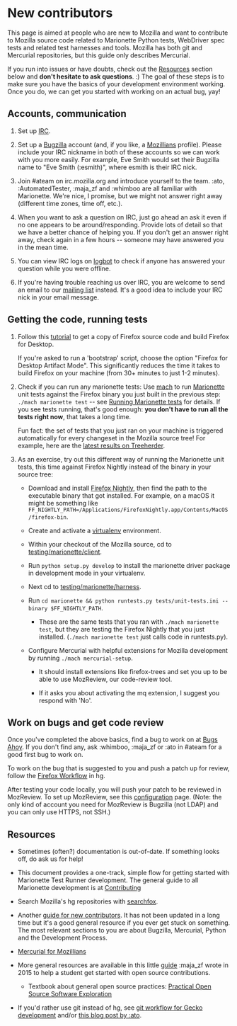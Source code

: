 New contributors
================

This page is aimed at people who are new to Mozilla and want to contribute
to Mozilla source code related to Marionette Python tests, WebDriver
spec tests and related test harnesses and tools. Mozilla has both
git and Mercurial repositories, but this guide only describes Mercurial.

If you run into issues or have doubts, check out the [Resources](#resources)
section below and **don't hesitate to ask questions**. :) The goal of these
steps is to make sure you have the basics of your development environment
working. Once you do, we can get you started with working on an
actual bug, yay!


Accounts, communication
-----------------------

  1. Set up [IRC].

  2. Set up a [Bugzilla] account (and, if you like, a [Mozillians] profile).
     Please include your IRC nickname in both of these accounts
     so we can work with you more easily. For example, Eve Smith
     would set their Bugzilla name to "Eve Smith (:esmith)", where
     esmith is their IRC nick.

  3. Join #ateam on irc.mozilla.org and introduce
     yourself to the team. :ato, :AutomatedTester, :maja_zf and :whimboo are all familiar with Marionette. We're nice, I promise, but we might not
     answer right away (different time zones, time off, etc.).

  4. When you want to ask a question on IRC, just go ahead an ask it even if
     no one appears to be around/responding.
     Provide lots of detail so that we have a better chance of helping you.
     If you don't get an answer right away, check again in a few hours --
     someone may have answered you in the mean time.

  5. You can view IRC logs on [logbot] to check if anyone has answered your
     question while you were offline.

  6. If you're having trouble reaching us over IRC, you are welcome to send an
     email to our [mailing list](index.html#communication) instead. It's a good
     idea to include your IRC nick in your email message.

[IRC]: https://developer.mozilla.org/en-US/docs/Mozilla/QA/Getting_Started_with_IRC
[Bugzilla]: https://bugzilla.mozilla.org/
[Mozillians]: https://mozillians.org/
[logbot]: https://mozilla.logbot.info/ateam/

Getting the code, running tests
-------------------------------

  1. Follow this [tutorial](http://areweeveryoneyet.org/onramp/desktop.html)
     to get a copy of Firefox source code and build Firefox for Desktop.

     If you're asked to run a 'bootstrap' script, choose the option
     "Firefox for Desktop Artifact Mode".  This significantly
     reduces the time it takes to build Firefox on your machine
     (from 30+ minutes to just 1-2 minutes).

  2. Check if you can run any marionette tests: Use [mach] to run
     [Marionette] unit tests against the Firefox binary you just
     built in the previous step: `./mach marionette test` -- see
     [Running Marionette tests] for details.  If you see tests
     running, that's good enough: **you don't have to run all the
     tests right now**, that takes a long time.

     Fun fact: the set of tests that you just ran on your machine is
     triggered automatically for every changeset in the Mozilla source
     tree!  For example, here are the [latest results on Treeherder].

  3. As an exercise, try out this different way of running the
     Marionette unit tests, this time against Firefox Nightly
     instead of the binary in your source tree:

     * Download and install [Firefox Nightly], then find
       the path to the executable binary that got installed.
       For example, on a macOS it might be something like
       `FF_NIGHTLY_PATH=/Applications/FirefoxNightly.app/Contents/MacOS/firefox-bin`.

     * Create and activate a [virtualenv] environment.

     * Within your checkout of the Mozilla source, cd to
       [testing/marionette/client].

     * Run `python setup.py develop` to install the marionette
       driver package in development mode in your virtualenv.

     * Next cd to [testing/marionette/harness].

     * Run `cd marionette && python runtests.py tests/unit-tests.ini
       --binary $FF_NIGHTLY_PATH`.

       * These are the same tests that you ran with `./mach
         marionette test`, but they are testing the Firefox Nightly
         that you just installed.  (`./mach marionette test`
         just calls code in runtests.py).

     * Configure Mercurial with helpful extensions for Mozilla
       development by running `./mach mercurial-setup`.

       * It should install extensions like firefox-trees and set
         you up to be able to use MozReview, our code-review tool.

       * If it asks you about activating the mq extension, I suggest
         you respond with 'No'.

[mach]: https://developer.mozilla.org/en-US/docs/Mozilla/Developer_guide/mach
[Marionette]: index.html
[Running Marionette tests]: PythonTests.html
[latest results on Treeherder]: https://treeherder.mozilla.org/#/jobs?repo=mozilla-inbound&filter-job_type_symbol=Mn
[Firefox Nightly]: https://nightly.mozilla.org/
[virtualenv]: https://www.dabapps.com/blog/introduction-to-pip-and-virtualenv-python/
[testing/marionette/client]: https://searchfox.org/mozilla-central/source/testing/marionette/client
[testing/marionette/harness]: https://searchfox.org/mozilla-central/source/testing/marionette/harness


Work on bugs and get code review
--------------------------------

Once you've completed the above basics, find a bug to work on
at [Bugs Ahoy](https://www.joshmatthews.net/bugsahoy/?automation=1). If
you don't find any, ask :whimboo, :maja_zf
or :ato in #ateam for a good first bug to work on.

To work on the bug that is suggested to you and push a patch up
for review, follow the [Firefox Workflow] in hg.

After testing your code locally, you will push your patch to be
reviewed in MozReview.  To set up MozReview, see this [configuration]
page.  (Note: the only kind of account you need for MozReview is
Bugzilla (not LDAP) and you can only use HTTPS, not SSH.)

[Firefox Workflow]: https://mozilla-version-control-tools.readthedocs.org/en/latest/hgmozilla/firefoxworkflow.html
[configuration]: https://mozilla-version-control-tools.readthedocs.org/en/latest/mozreview/install-mercurial.html#configuring-mercurial-to-use-mozreview


Resources
---------

  * Sometimes (often?) documentation is out-of-date.  If something looks
    off, do ask us for help!

  * This document provides a one-track, simple flow for getting
    started with Marionette Test Runner development.
    The general guide to all Marionette development is at [Contributing](Contributing.html)

  * Search Mozilla's hg repositories with [searchfox].

  * Another [guide for new contributors].  It has not been updated in a long
    time but it's a good general
    resource if you ever get stuck on something.  The most relevant
    sections to you are about Bugzilla, Mercurial, Python and the
    Development Process.

  * [Mercurial for Mozillians]

  * More general resources are available in this little [guide] :maja_zf wrote
    in 2015 to help a student get started with open source contributions.

    * Textbook about general open source practices: [Practical
      Open Source Software Exploration]

  * If you'd rather use git instead of hg, see [git workflow for
    Gecko development] and/or [this blog post by :ato].

[searchfox]: https://searchfox.org/mozilla-central/source/testing/marionette/
[guide for new contributors]: https://ateam-bootcamp.readthedocs.org/en/latest/guide/index.html#new-contributor-guide
[Mercurial for Mozillians]: https://mozilla-version-control-tools.readthedocs.org/en/latest/hgmozilla/index.html
[guide]: https://gist.github.com/mjzffr/d2adef328a416081f543
[Practical Open Source Software Exploration]: https://quaid.fedorapeople.org/TOS/Practical_Open_Source_Software_Exploration/html/index.html
[git workflow for Gecko development]: https://github.com/glandium/git-cinnabar/wiki/Mozilla:-A-git-workflow-for-Gecko-development
[this blog post by :ato]: https://sny.no/2016/03/geckogit
[git workflow for Gecko development]: https://github.com/glandium/git-cinnabar/wiki/Mozilla:-A-git-workflow-for-Gecko-development
